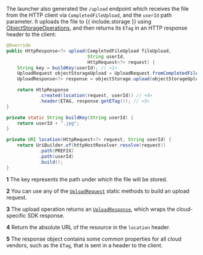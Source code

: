 The launcher also generated the `/upload` endpoint which receives the file from the HTTP client via `CompletedFileUpload`, and the `userId` path parameter. It uploads the file to {{ include.storage }} using [ObjectStorageOperations](https://micronaut-projects.github.io/micronaut-object-storage/latest/guide/), and then returns its `ETag` in an HTTP response header to the client:

```java
@Override
public HttpResponse<?> upload(CompletedFileUpload fileUpload,
                              String userId,
                              HttpRequest<?> request) {
    String key = buildKey(userId); // <1>
    UploadRequest objectStorageUpload = UploadRequest.fromCompletedFileUpload(fileUpload, key); // <2>
    UploadResponse<?> response = objectStorage.upload(objectStorageUpload); // <3>

    return HttpResponse
            .created(location(request, userId)) // <4>
            .header(ETAG, response.getETag()); // <5>
}

private static String buildKey(String userId) {
    return userId + ".jpg";
}

private URI location(HttpRequest<?> request, String userId) {
    return UriBuilder.of(httpHostResolver.resolve(request))
            .path(PREFIX)
            .path(userId)
            .build();
}
```

**1** The key represents the path under which the file will be stored.

**2** You can use any of the [`UploadRequest`](https://micronaut-projects.github.io/micronaut-object-storage/latest/api/io/micronaut/objectstorage/request/UploadRequest.html) static methods to build an upload request.

**3** The upload operation returns an [`UploadResponse`](https://micronaut-projects.github.io/micronaut-object-storage/latest/api/io/micronaut/objectstorage/response/UploadResponse.html), which wraps the cloud-specific SDK response.

**4** Return the absolute URL of the resource in the `location` header.

**5** The response object contains some common properties for all cloud vendors, such as the `ETag`, that is sent in a header to the client.